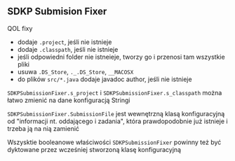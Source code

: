 ## SDKP Submision Fixer

QOL fixy
  - dodaje `.project`, jeśli nie istnieje
  - dodaje `.classpath`, jeśli nie istnieje
  - jeśli odpowiedni folder nie istneieje, tworzy go i przenosi tam wszystkie pliki
  - usuwa `.DS_Store`, `._.DS_Store`, `__MACOSX`
  - do plików `src/*.java` dodaje javadoc author, jeśli nie istnieje

`SDKPSubmissionFixer.s_project` i `SDKPSubmissionFixer.s_classpath` można łatwo zmienić na dane konfiguracją Stringi

`SDKPSubmissionFixer.SubmissionFile` jest wewnętrzną klasą konfiguracyjną od "informacji nt. oddającego i zadania",
która prawdopodobnie już istnieje i trzeba ją na nią zamienić

Wszysktie booleanowe właściwości `SDKPSubmissionFixer` powinny też być dyktowane przez wcześniej stworzoną klasę konfiguracyjną